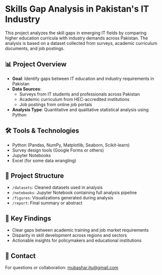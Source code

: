# Skills Gap Analysis in Pakistan's IT Industry

This project analyzes the skill gaps in emerging IT fields by comparing higher education curricula with industry demands across Pakistan. The analysis is based on a dataset collected from surveys, academic curriculum documents, and job postings.

## 📊 Project Overview

- **Goal**: Identify gaps between IT education and industry requirements in Pakistan
- **Data Sources**:
  - Surveys from IT students and professionals across Pakistan
  - Academic curriculum from HEC-accredited institutions
  - Job postings from online job portals
- **Analysis Type**: Quantitative and qualitative statistical analysis using Python

## 🛠 Tools & Technologies

- Python (Pandas, NumPy, Matplotlib, Seaborn, Scikit-learn)
- Survey design tools (Google Forms or others)
- Jupyter Notebooks
- Excel (for some data wrangling)

## 📂 Project Structure

- `/datasets`: Cleaned datasets used in analysis  
- `/notebooks`: Jupyter Notebook containing full analysis pipeline  
- `/figures`: Visualizations generated during analysis  
- `/report`: Final summary or abstract  

## 🧠 Key Findings

- Clear gaps between academic training and job market requirements
- Disparity in skill development across regions and sectors
- Actionable insights for policymakers and educational institutions

## 🔗 Contact

For questions or collaboration: mubashar.itu@gmail.com
